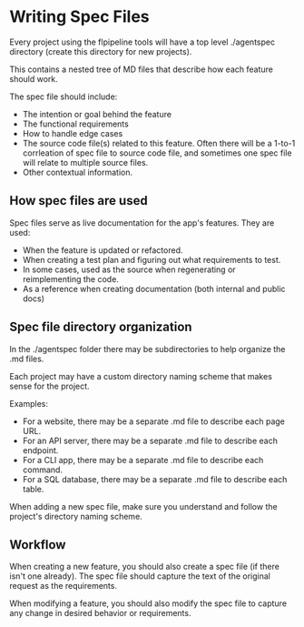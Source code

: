 
# Writing Spec Files

Every project using the flpipeline tools will have a top level ./agentspec directory
(create this directory for new projects).

This contains a nested tree of MD files that describe how each feature should work.

The spec file should include:
 - The intention or goal behind the feature
 - The functional requirements
 - How to handle edge cases
 - The source code file(s) related to this feature. Often there will be a 1-to-1
   corrleation of spec file to source code file, and sometimes one spec file will
   relate to multiple source files.
 - Other contextual information.

## How spec files are used

Spec files serve as live documentation for the app's features. They are used:

 - When the feature is updated or refactored.
 - When creating a test plan and figuring out what requirements to test.
 - In some cases, used as the source when regenerating or reimplementing the code.
 - As a reference when creating documentation (both internal and public docs)

## Spec file directory organization

In the ./agentspec folder there may be subdirectories to help organize the .md files.

Each project may have a custom directory naming scheme that makes sense for the
project.

Examples:
 - For a website, there may be a separate .md file to describe each page URL.
 - For an API server, there may be a separate .md file to describe each endpoint.
 - For a CLI app, there may be a separate .md file to describe each command.
 - For a SQL database, there may be a separate .md file to describe each table.

When adding a new spec file, make sure you understand and follow the project's
directory naming scheme.

## Workflow

When creating a new feature, you should also create a spec file (if there isn't one
already). The spec file should capture the text of the original request as the
requirements. 

When modifying a feature, you should also modify the spec file to capture any change
in desired behavior or requirements.

